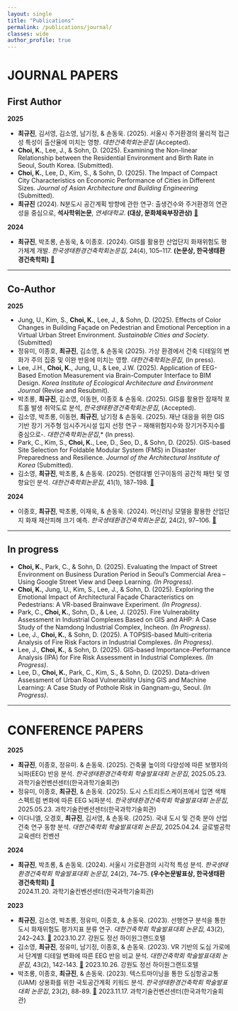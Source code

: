 ```yaml
---
layout: single
title: "Publications"
permalink: /publications/journal/
classes: wide
author_profile: true
---
```


#  JOURNAL PAPERS  


##  First Author  

**2025**  
- **최규진**, 김서영, 김소영, 남기정, & 손동욱. (2025). 서울시 주거환경의 물리적 접근성 특성이 출산율에 미치는 영향. *대한건축학회논문집* (Accepted).
- **Choi, K.**, Lee, J., & Sohn, D. (2025). Examining the Non-linear Relationship between the Residential Environment and Birth Rate in Seoul, South Korea. (Submitted).
- **Choi, K.**, Lee, D., Kim, S., & Sohn, D. (2025). The Impact of Compact City Characteristics on Economic Performance of Cities in Different Sizes. *Journal of Asian Architecture and Building Engineering* (Submitted).
- **최규진** (2024). N분도시 공간계획 방향에 관한 연구: 출생건수와 주거환경의 연관성을 중심으로, **석사학위논문**, *연세대학교*. **(대상, 문화체육부장관상)** [🔗](https://www.riss.kr/search/detail/DetailView.do?p_mat_type=be54d9b8bc7cdb09&control_no=6457ea5107e14a87ffe0bdc3ef48d419)

**2024**  
- **최규진**, 박초롱, 손동욱, & 이종호. (2024). GIS를 활용한 산업단지 화재위험도 평가체계 개발. *한국생태환경건축학회논문집*, 24(4), 105–117. **(논문상, 한국생태환경건축학회)** [🔗](https://www.dbpia.co.kr/Journal/articleDetail?nodeId=NODE11914398)  

---

##  Co-Author  

**2025**  
- Jung, U., Kim, S., **Choi, K.**, Lee, J., & Sohn, D. (2025). Effects of Color Changes in Building Façade on Pedestrian and Emotional Perception in a Virtual Urban Street Environment. *Sustainable Cities and Society*. (Submitted)
- 정유미, 이종호, **최규진**, 김소영, & 손동욱 (2025). 가상 환경에서 건축 디테일의 변화가 주의 집중 및 이완 반응에 미치는 영향. *대한건축학회논문집*, (In press).
- Lee, J.H., **Choi, K.**, Jung, U., & Lee, J.W. (2025). Application of EEG-Based Emotion Measurement via Brain-Computer Interface to BIM Design. *Korea Institute of Ecological Architecture and Environment Journal* (Revise and Resubmit).
- 박초롱, **최규진**, 김소영, 이동현, 이종호 & 손동욱. (2025). GIS를  활용한 잠재적 포트홀 발생 취약도로 분석, *한국생태환경건축학회논문집*, (Accepted).
- 김소영, 박초롱, 이동현, **최규진**, 남기정 & 손동욱. (2025). 재난 대응을 위한 GIS 기반 장기 거주형 임시주거시설 입지 선정 연구 – 재해위험지수와 장기거주지수를 중심으로-. *대한건축학회논문집*,* (In press).
- Park, C., Kim, S., **Choi, K.**, Lee, D., Seo, D., & Sohn, D. (2025). GIS-based Site Selection for Foldable Modular System (FMS) in Disaster Preparedness and Resilience. *Journal of the Architectural Institute of Korea* (Submitted).
- 김소영, **최규진**, 박초롱, & 손동욱. (2025). 연령대별 인구이동의 공간적 패턴 및 영향요인 분석. *대한건축학회논문집*, 41(1), 187–198. [🔗](https://www.dbpia.co.kr/Journal/articleDetail?nodeId=NODE12036081)  

**2024** 
- 이종호, **최규진**, 박초롱, 이재욱, & 손동욱. (2024). 머신러닝 모델을 활용한 산업단지 화재 재산피해 크기 예측. *한국생태환경건축학회논문집*, 24(2), 97–106. [🔗](https://www.dbpia.co.kr/Journal/articleDetail?nodeId=NODE11757093)  

---

##  In progress  

- **Choi, K.**, Park, C., & Sohn, D. (2025). Evaluating the Impact of Street Environment on Business Duration Period in Seoul’s Commercial Area – Using Google Street View and Deep Learning. *(In Progress)*.
- **Choi, K.**, Jung, U., Kim, S., Lee, J., & Sohn, D. (2025). Exploring the Emotional Impact of Architectural Façade Characteristics on Pedestrians: A VR-based Brainwave Experiment. *(In Progress)*.
- Park, C., **Choi, K.**, Sohn, D., & Lee, J. (2025). Fire Vulnerability Assessment in Industrial Complexes Based on GIS and AHP: A Case Study of the Namdong Industrial Complex, Incheon. *(In Progress)*.
- Lee, J., **Choi, K.**, & Sohn, D. (2025). A TOPSIS-based Multi-criteria Analysis of Fire Risk Factors in Industrial Complexes. *(In Progress)*.
- Lee, J., **Choi, K.**, & Sohn, D. (2025). GIS-based Importance-Performance Analysis (IPA) for Fire Risk Assessment in Industrial Complexes. *(In Progress)*.
- Lee, D., **Choi, K.**, Park, C., Kim, S., & Sohn, D. (2025). Data-driven Assessment of Urban Road Vulnerability Using GIS and Machine Learning: A Case Study of Pothole Risk in Gangnam-gu, Seoul. *(In Progress)*.  

---

#  CONFERENCE PAPERS  


**2025**  
- **최규진**, 이종호, 정유미. & 손동욱. (2025). 건축물 높이의 다양성에 따른 보행자의 뇌파(EEG) 반응 분석. *한국생태환경건축학회 학술발표대회 논문집*,
  2025.05.23. 과학기술컨벤션센터(한국과학기술회관)
- 정유미, 이종호, **최규진**, & 손동욱. (2025). 도시 스트리트스케이프에서 입면 색채 스펙트럼 변화에 따른 EEG 뇌파분석. *한국생태환경건축학회 학술발표대회 논문집*,  
  2025.05.23. 과학기술컨벤션센터(한국과학기술회관)
- 이다니엘, 오경호, **최규진**, 김서영, & 손동욱. (2025). 국내 도시 및 건축 분야 산업건축 연구 동향 분석. *대한건축학회 학술발표대회 논문집*,
  2025.04.24. 글로벌공학교육센터 컨벤션  

**2024**  
- **최규진**, 박초롱, & 손동욱. (2024). 서울시 가로환경의 시각적 특성 분석. *한국생태환경건축학회 학술발표대회 논문집*, 24(2), 74–75. **(우수논문발표상, 한국생태환경건축학회)** [🔗](https://www.dbpia.co.kr/journal/articleDetail?nodeId=NODE12000480)  
  2024.11.20. 과학기술컨벤션센터(한국과학기술회관)  
  
**2023**  
- **최규진**, 김소영, 박초롱, 정유미, 이종호, & 손동욱. (2023). 선행연구 분석을 통한 도시 화재위험도 평가지표 분류 연구. *대한건축학회 학술발표대회 논문집*, 43(2), 242–243. [🔗](https://www.dbpia.co.kr/journal/articleDetail?nodeId=NODE11705739)
  2023.10.27. 강원도 정선 하이원그랜드호텔  
- 김소영, **최규진**, 정유미, 남기정, 이종호, & 손동욱. (2023). VR 기반의 도심 가로에서 단계별 디테일 변화에 따른 EEG 반응 비교 분석. *대한건축학회 학술발표대회 논문집*, 43(2), 142-143. [🔗](https://www.dbpia.co.kr/journal/articleDetail?nodeId=NODE11705709)
  2023.10.26. 강원도 정선 하이원그랜드호텔  
- 박초롱, 이종호, **최규진**, & 손동욱. (2023). 텍스트마이닝을 통한 도심항공교통 (UAM) 상용화를 위한 국토공간계획 키워드 분석. *한국생태환경건축학회 학술발표대회 논문집*, 23(2), 88-89. [🔗](https://www.dbpia.co.kr/journal/articleDetail?nodeId=NODE11654062)
  2023.11.17. 과학기술컨벤션센터(한국과학기술회관) 



